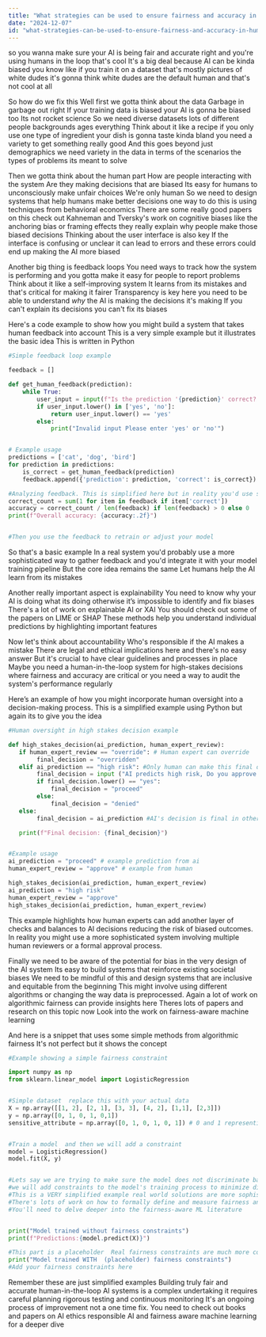 ```yaml
---
title: "What strategies can be used to ensure fairness and accuracy in human-in-the-loop AI systems?"
date: "2024-12-07"
id: "what-strategies-can-be-used-to-ensure-fairness-and-accuracy-in-human-in-the-loop-ai-systems"
---
```


 so you wanna make sure your AI is being fair and accurate right  and you're using humans in the loop that's cool  It's a big deal because AI can be kinda biased you know  like if you train it on a dataset that's mostly pictures of white dudes it's gonna think white dudes are the default human and that's not cool at all

So how do we fix this  Well first we gotta think about the data  Garbage in garbage out right  If your training data is biased your AI is gonna be biased too Its not rocket science  So we need diverse datasets  lots of different people backgrounds ages everything  Think about it like a recipe if you only use one type of ingredient your dish is gonna taste kinda bland you need a variety to get something really good   And this goes beyond just demographics  we need variety in the data in terms of the scenarios the types of problems its meant to solve


Then we gotta think about the human part  How are people interacting with the system  Are they making decisions that are biased  Its easy for humans to unconsciously make unfair choices  We're only human  So we need to design systems that help humans make better decisions  one way to do this is using techniques from behavioral economics  There are some really good papers on this  check out Kahneman and Tversky's work on cognitive biases like the anchoring bias or framing effects  they really explain why people make those biased decisions   Thinking about the user interface is also key  If the interface is confusing or unclear  it can lead to errors  and these errors could end up making the AI more biased

Another big thing is feedback loops  You need ways to track how the system is performing  and you gotta make it easy for people to report problems  Think about it like a self-improving system  It learns from its mistakes  and that's critical for making it fairer  Transparency is key here  you need to be able to understand *why* the AI is making the decisions it's making  If you can't explain its decisions you can't fix its biases

Here's a code example to show how you might build a system that takes human feedback into account   This is a very simple example but it illustrates the basic idea  This is written in Python


```python
#Simple feedback loop example

feedback = []

def get_human_feedback(prediction):
    while True:
        user_input = input(f"Is the prediction '{prediction}' correct? (yes/no): ")
        if user_input.lower() in ['yes', 'no']:
            return user_input.lower() == 'yes'
        else:
            print("Invalid input Please enter 'yes' or 'no'")


# Example usage
predictions = ['cat', 'dog', 'bird']
for prediction in predictions:
    is_correct = get_human_feedback(prediction)
    feedback.append({'prediction': prediction, 'correct': is_correct})

#Analyzing feedback. This is simplified here but in reality you'd use stats and ML
correct_count = sum(1 for item in feedback if item['correct'])
accuracy = correct_count / len(feedback) if len(feedback) > 0 else 0
print(f"Overall accuracy: {accuracy:.2f}")


#Then you use the feedback to retrain or adjust your model
```


So that's a basic example  In a real system you'd probably use a more sophisticated way to gather feedback  and you'd integrate it with your model training pipeline  But the core idea remains the same  Let humans help the AI learn from its mistakes



Another really important aspect is explainability  You need to know why your AI is doing what its doing  otherwise it’s impossible to identify and fix biases  There's a lot of work on explainable AI or XAI   You should check out some of the papers on LIME or SHAP  These methods help you understand individual predictions by highlighting important features

Now let's think about accountability  Who's responsible if the AI makes a mistake  There are legal and ethical implications here  and there's no easy answer  But it's crucial to have clear guidelines and processes in place  Maybe you need a human-in-the-loop system for high-stakes decisions where fairness and accuracy are critical  or you need a way to audit the system's performance regularly

Here’s an example of how you might incorporate human oversight into a decision-making process. This is a simplified example using Python  but again its to give you the idea


```python
#Human oversight in high stakes decision example

def high_stakes_decision(ai_prediction, human_expert_review):
   if human_expert_review == "override": # Human expert can override 
        final_decision = "overridden"
   elif ai_prediction == "high risk": #Only human can make this final decision
        final_decision = input ("AI predicts high risk, Do you approve action (yes/no): ")
        if final_decision.lower() == "yes":
            final_decision = "proceed"
        else:
            final_decision = "denied"
   else:
        final_decision = ai_prediction #AI's decision is final in other cases

   print(f"Final decision: {final_decision}")


#Example usage
ai_prediction = "proceed" # example prediction from ai
human_expert_review = "approve" # example from human

high_stakes_decision(ai_prediction, human_expert_review)
ai_prediction = "high risk"
human_expert_review = "approve"
high_stakes_decision(ai_prediction, human_expert_review)
```


This example highlights how human experts can add another layer of checks and balances to AI decisions reducing the risk of biased outcomes.  In reality you might use a more sophisticated system involving multiple human reviewers or a formal approval process.



Finally  we need to be aware of the potential for bias in the very design of the AI system   Its easy to build systems that reinforce existing societal biases   We need to be mindful of this and design systems that are inclusive and equitable from the beginning   This might involve using different algorithms or changing the way data is preprocessed.  Again a lot of work on algorithmic fairness can provide insights here   Theres lots of papers and research on this topic now  Look into the work on fairness-aware machine learning



And here is a snippet that uses some simple methods from algorithmic fairness  It's not perfect but it shows the concept



```python
#Example showing a simple fairness constraint

import numpy as np
from sklearn.linear_model import LogisticRegression


#Simple dataset  replace this with your actual data
X = np.array([[1, 2], [2, 1], [3, 3], [4, 2], [1,1], [2,3]])
y = np.array([0, 1, 0, 1, 0,1])
sensitive_attribute = np.array([0, 1, 0, 1, 0, 1]) # 0 and 1 representing different groups


#Train a model  and then we will add a constraint
model = LogisticRegression()
model.fit(X, y)


#Lets say we are trying to make sure the model does not discriminate based on sensitive attribute
#we will add constraints to the model's training process to minimize disparity
#This is a VERY simplified example real world solutions are more sophisticated
#There's lots of work on how to formally define and measure fairness and to incorporate fairness constraints into training
#You'll need to delve deeper into the fairness-aware ML literature


print("Model trained without fairness constraints")
print(f"Predictions:{model.predict(X)}")

#This part is a placeholder  Real fairness constraints are much more complex and require dedicated libraries and algorithms
print("Model trained WITH  (placeholder) fairness constraints")
#Add your fairness constraints here


```

Remember these are just simplified examples  Building truly fair and accurate human-in-the-loop AI systems is a complex undertaking  it requires careful planning  rigorous testing and continuous monitoring   It's an ongoing process of improvement  not a one time fix.  You need to check out books and papers on AI ethics responsible AI and fairness aware machine learning for a deeper dive

